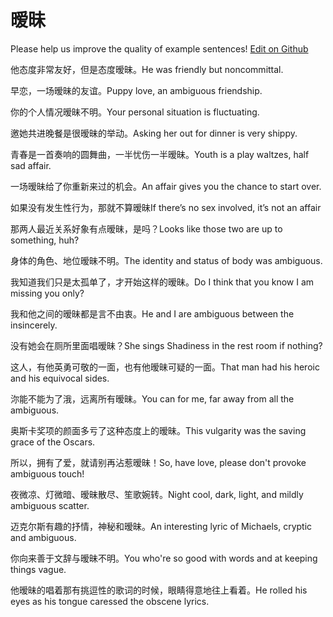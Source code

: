 # 暧昧

Please help us improve the quality of example sentences! [Edit on Github](https://github.com/jiyushe/jiyu-example-sentence-source/blob/main/chinese/aimei.md)

<p><span class="chinese">他态度非常友好，但是态度暧昧。</span><span class="english">He was friendly but noncommittal.</span></p>

<p><span class="chinese">早恋，一场暧昧的友谊。</span><span class="english">Puppy love, an ambiguous friendship.</span></p>

<p><span class="chinese">你的个人情况暧昧不明。</span><span class="english">Your personal situation is fluctuating.</span></p>

<p><span class="chinese">邀她共进晚餐是很暧昧的举动。</span><span class="english">Asking her out for dinner is very shippy.</span></p>

<p><span class="chinese">青春是一首奏响的圆舞曲，一半忧伤一半暧昧。</span><span class="english">Youth is a play waltzes, half sad affair.</span></p>

<p><span class="chinese">一场暧昧给了你重新来过的机会。</span><span class="english">An affair gives you the chance to start over.</span></p>

<p><span class="chinese">如果没有发生性行为，那就不算暧昧</span><span class="english">If there’s no sex involved, it’s not an affair</span></p>

<p><span class="chinese">那两人最近关系好象有点暧昧，是吗？</span><span class="english">Looks like those two are up to something, huh?</span></p>

<p><span class="chinese">身体的角色、地位暧昧不明。</span><span class="english">The identity and status of body was ambiguous.</span></p>

<p><span class="chinese">我知道我们只是太孤单了，才开始这样的暧昧。</span><span class="english">Do I think that you know I am missing you only?</span></p>

<p><span class="chinese">我和他之间的暧昧都是言不由衷。</span><span class="english">He and I are ambiguous between the insincerely.</span></p>

<p><span class="chinese">没有她会在厕所里面唱暧昧？</span><span class="english">She sings Shadiness in the rest room if nothing?</span></p>

<p><span class="chinese">这人，有他英勇可敬的一面，也有他暧昧可疑的一面。</span><span class="english">That man had his heroic and his equivocal sides.</span></p>

<p><span class="chinese">沵能不能为了涐，远离所有暧昧。</span><span class="english">You can for me, far away from all the ambiguous.</span></p>

<p><span class="chinese">奥斯卡奖项的颜面多亏了这种态度上的暧昧。</span><span class="english">This vulgarity was the saving grace of the Oscars.</span></p>

<p><span class="chinese">所以，拥有了爱，就请别再沾惹暧昧！</span><span class="english">So, have love, please don't provoke ambiguous touch!</span></p>

<p><span class="chinese">夜微凉、灯微暗、暧昧散尽、笙歌婉转。</span><span class="english">Night cool, dark, light, and mildly ambiguous scatter.</span></p>

<p><span class="chinese">迈克尔斯有趣的抒情，神秘和暧昧。</span><span class="english">An interesting lyric of Michaels, cryptic and ambiguous.</span></p>

<p><span class="chinese">你向来善于文辞与暧昧不明。</span><span class="english">You who're so good with words and at keeping things vague.</span></p>

<p><span class="chinese">他暧昧的唱着那有挑逗性的歌词的时候，眼睛得意地往上看着。</span><span class="english">He rolled his eyes as his tongue caressed the obscene lyrics.</span></p>

